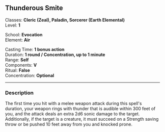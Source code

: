 ## Thunderous Smite

Classes: **Cleric (Zeal), Paladin, Sorcerer (Earth Elemental)**  
Level: **1**  

School: **Evocation**  
Element: **Air**  

Casting Time: **1 bonus action**  
Duration: **1 round / Concentration, up to 1 minute**  
Range: **Self**  
Components: **V**  
Ritual: **False**  
Concentration: **Optional**  

------

### Description

The first time you hit with a melee weapon attack during this spell's duration, your weapon rings with thunder that is audible within 300 feet of you, and the attack deals an extra 2d6 sonic damage to the target. Additionally, if the target is a creature, it must succeed on a Strength saving throw or be pushed 10 feet away from you and knocked prone.